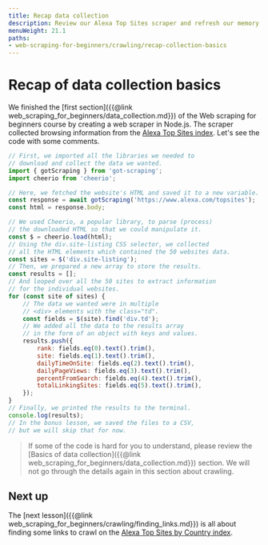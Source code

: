```yaml
---
title: Recap data collection
description: Review our Alexa Top Sites scraper and refresh our memory about its code and the programming techniques we used to collect data.
menuWeight: 21.1
paths:
- web-scraping-for-beginners/crawling/recap-collection-basics
---
```


# [](#recap) Recap of data collection basics

We finished the [first section]({{@link web_scraping_for_beginners/data_collection.md}}) of the Web scraping for beginners course by creating a web scraper in Node.js. The scraper collected browsing information from the [Alexa Top Sites index](https://www.alexa.com/topsites). Let's see the code with some comments.

```js
// First, we imported all the libraries we needed to
// download and collect the data we wanted.
import { gotScraping } from 'got-scraping';
import cheerio from 'cheerio';

// Here, we fetched the website's HTML and saved it to a new variable.
const response = await gotScraping('https://www.alexa.com/topsites');
const html = response.body;

// We used Cheerio, a popular library, to parse (process)
// the downloaded HTML so that we could manipulate it.
const $ = cheerio.load(html);
// Using the div.site-listing CSS selector, we collected
// all the HTML elements which contained the 50 websites data.
const sites = $('div.site-listing');
// Then, we prepared a new array to store the results.
const results = [];
// And looped over all the 50 sites to extract information
// for the individual websites.
for (const site of sites) {
    // The data we wanted were in multiple
    // <div> elements with the class="td".
    const fields = $(site).find('div.td');
    // We added all the data to the results array
    // in the form of an object with keys and values.
    results.push({
        rank: fields.eq(0).text().trim(),
        site: fields.eq(1).text().trim(),
        dailyTimeOnSite: fields.eq(2).text().trim(),
        dailyPageViews: fields.eq(3).text().trim(),
        percentFromSearch: fields.eq(4).text().trim(),
        totalLinkingSites: fields.eq(5).text().trim(),
    });
}
// Finally, we printed the results to the terminal.
console.log(results);
// In the bonus lesson, we saved the files to a CSV,
// but we will skip that for now.
```

> If some of the code is hard for you to understand, please review the [Basics of data collection]({{@link web_scraping_for_beginners/data_collection.md}}) section. We will not go through the details again in this section about crawling.

## [](#next) Next up

The [next lesson]({{@link web_scraping_for_beginners/crawling/finding_links.md}}) is all about finding some links to crawl on the <a href="https://www.alexa.com/topsites/countries" target="_blank">Alexa Top Sites by Country index</a>.
